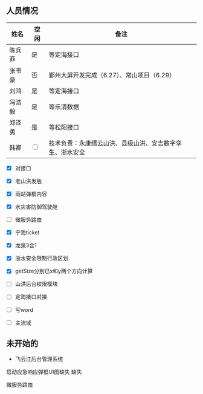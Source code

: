 ## 人员情况
| 姓名   | 空闲                    | 备注                                                     |
| ------ | ----------------------- | -------------------------------------------------------- |
| 陈兵菲 | 是 |   等定海接口  |
| 张书豪 | 否 | 鄞州大屏开发完成（6.27）、常山项目（6.29）                             |
| 刘鸿   | 是 | 等定海接口                                       |
| 冯浩毅 | 是 | 等乐清数据                             |
| 郑泽勇 | 是 | 等松阳接口                                          |
| 韩卿   | <input type="checkbox"> | 技术负责：永康缙云山洪、县级山洪、安吉数字孪生、浙水安全 |

- [x] 对接口
- [x] 老山洪发版
- [x] 雨站弹框内容
- [x] 水灾害防御驾驶舱
- [ ] 微服务路由
- [x] 宁海ticket
- [x] 龙泉3合1
- [x] 浙水安全限制行政区划
- [x] getSize分别已x和y两个方向计算
- [ ] 山洪后台权限模块
- [ ] 定海接口对接
- [ ] 写word
- [ ] 主流域



## 未开始的
+ 飞云江后台管理系统


启动应急响应弹框UI图缺失 缺失


微服务路由
